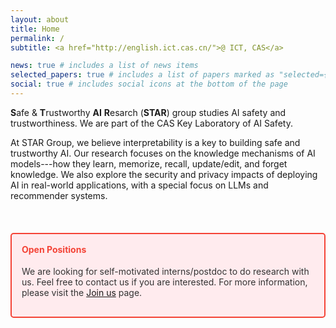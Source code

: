 ```yaml
---
layout: about
title: Home
permalink: /
subtitle: <a href="http://english.ict.cas.cn/">@ ICT, CAS</a>

news: true # includes a list of news items
selected_papers: true # includes a list of papers marked as "selected={true}"
social: true # includes social icons at the bottom of the page
---
```


**S**afe & **T**rustworthy **AI** **R**esarch (**STAR**) group studies AI safety and trustworthiness. We are part of the CAS Key Laboratory of AI Safety.

At STAR Group, we believe interpretability is a key to building safe and trustworthy AI. Our research focuses on the knowledge mechanisms of AI models---how they learn, memorize, recall, update/edit, and forget knowledge. We also explore the security and privacy impacts of deploying AI in real-world applications, with a special focus on LLMs and recommender systems.

<br>

<div style="border: 2px solid #f44336; background-color: #ffebee; padding: 16px; border-radius: 5px; margin: 20px 0;">
    <h4 style="color: #f44336; margin-top: 0;">Open Positions</h4>
    <p style="color: #333;">We are looking for self-motivated interns/postdoc to do research with us. Feel free to contact us if you are interested. For more information, please visit the <a href="https://star-sf.github.io/join_us/">Join us</a> page.</p>
</div>